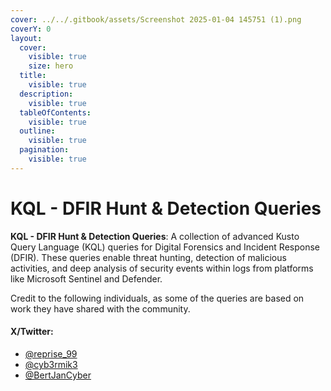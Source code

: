```yaml
---
cover: ../../.gitbook/assets/Screenshot 2025-01-04 145751 (1).png
coverY: 0
layout:
  cover:
    visible: true
    size: hero
  title:
    visible: true
  description:
    visible: true
  tableOfContents:
    visible: true
  outline:
    visible: true
  pagination:
    visible: true
---
```


# KQL - DFIR Hunt & Detection Queries

**KQL - DFIR Hunt & Detection Queries**: A collection of advanced Kusto Query Language (KQL) queries for Digital Forensics and Incident Response (DFIR). These queries enable threat hunting, detection of malicious activities, and deep analysis of security events within logs from platforms like Microsoft Sentinel and Defender.

Credit to the following individuals, as some of the queries are based on work they have shared with the community.

#### X/Twitter:

* [@reprise\_99](https://twitter.com/reprise_99) &#x20;
* [@cyb3rmik3](https://twitter.com/cyb3rmik3)
* [@BertJanCyber](https://twitter.com/BertJanCyber)
